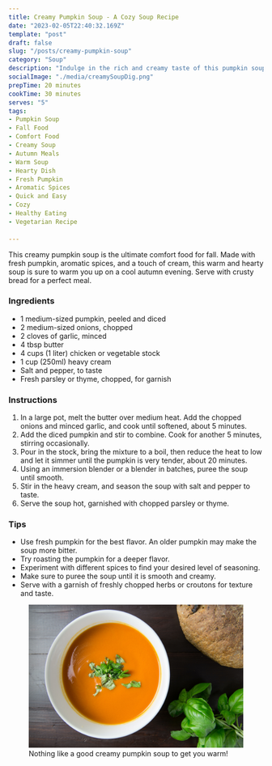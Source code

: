 ```yaml
---
title: Creamy Pumpkin Soup - A Cozy Soup Recipe
date: "2023-02-05T22:40:32.169Z"
template: "post"
draft: false
slug: "/posts/creamy-pumpkin-soup"
category: "Soup"
description: "Indulge in the rich and creamy taste of this pumpkin soup. Perfect for cool autumn nights, this comforting dish is made with fresh pumpkin and finished with a touch of cream. Enjoy with a warm crusty bread."
socialImage: "./media/creamySoupDig.png"
prepTime: 20 minutes
cookTime: 30 minutes
serves: "5"
tags:
- Pumpkin Soup
- Fall Food
- Comfort Food
- Creamy Soup
- Autumn Meals
- Warm Soup
- Hearty Dish
- Fresh Pumpkin
- Aromatic Spices
- Quick and Easy
- Cozy
- Healthy Eating
- Vegetarian Recipe

---
```


This creamy pumpkin soup is the ultimate comfort food for fall. Made with fresh pumpkin, aromatic spices, and
a touch of cream, this warm and hearty soup is sure to warm you up on a cool autumn evening. Serve with crusty
bread for a perfect meal.

### Ingredients

- 1 medium-sized pumpkin, peeled and diced
- 2 medium-sized onions, chopped
- 2 cloves of garlic, minced
- 4 tbsp butter
- 4 cups (1 liter) chicken or vegetable stock
- 1 cup (250ml) heavy cream
- Salt and pepper, to taste
- Fresh parsley or thyme, chopped, for garnish

### Instructions

1. In a large pot, melt the butter over medium heat. Add the chopped onions and minced garlic, and cook until softened, about 5 minutes.
2. Add the diced pumpkin and stir to combine. Cook for another 5 minutes, stirring occasionally.
3. Pour in the stock, bring the mixture to a boil, then reduce the heat to low and let it simmer until the pumpkin is very tender, about 20 minutes.
4. Using an immersion blender or a blender in batches, puree the soup until smooth.
5. Stir in the heavy cream, and season the soup with salt and pepper to taste.
6. Serve the soup hot, garnished with chopped parsley or thyme.

### Tips

- Use fresh pumpkin for the best flavor. An older pumpkin may make the soup more bitter.
- Try roasting the pumpkin for a deeper flavor.
- Experiment with different spices to find your desired level of seasoning.
- Make sure to puree the soup until it is smooth and creamy.
- Serve with a garnish of freshly chopped herbs or croutons for texture and taste.

<figure style="pointer-events: none;">
<img src="./media/creamySoup.jpg" alt="Creamy pumpkin soup" />
<figcaption>Nothing like a good creamy pumpkin soup to get you warm!</figcaption>
</figure>
